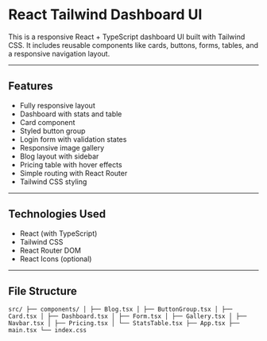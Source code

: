 # React Tailwind Dashboard UI

This is a responsive React + TypeScript dashboard UI built with Tailwind CSS. It includes reusable components like cards, buttons, forms, tables, and a responsive navigation layout.

---

##  Features

- Fully responsive layout
- Dashboard with stats and table
- Card component
- Styled button group
- Login form with validation states
- Responsive image gallery
- Blog layout with sidebar
- Pricing table with hover effects
- Simple routing with React Router
- Tailwind CSS styling

---

##  Technologies Used

- React (with TypeScript)
- Tailwind CSS
- React Router DOM
- React Icons (optional)

---

##  File Structure
```
src/ ├── components/ │ ├── Blog.tsx │ ├── ButtonGroup.tsx │ ├── Card.tsx │ ├── Dashboard.tsx │ ├── Form.tsx │ ├── Gallery.tsx │ ├── Navbar.tsx │ ├── Pricing.tsx │ └── StatsTable.tsx ├── App.tsx ├── main.tsx └── index.css
```

